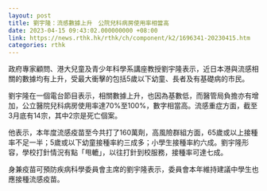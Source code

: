 ```yaml
---
layout: post
title: 劉宇隆：流感數據上升　公院兒科病房使用率相當高
date: 2023-04-15 09:43:02.000000000 +08:00
link: https://news.rthk.hk/rthk/ch/component/k2/1696341-20230415.htm
categories: rthk
---
```


政府專家顧問、港大兒童及青少年科學系講座教授劉宇隆表示，近日本港與流感相關的數據均有上升，受最大衝擊的包括5歲以下幼童、長者及有基礎病的市民。

劉宇隆在一個電台節目表示，相關數據上升，也因為基數低，而醫管局負擔亦有增加，公立醫院兒科病房使用率達70%至100%，數字相當高。流感重症方面，截至3月底有14宗，其中2宗是死亡個案。

他表示，本年度流感疫苗至今共打了160萬劑，高風險群組方面，65歲或以上接種率不足一半；5歲或以下幼童接種率約三成多；小學生接種率約六成。劉宇隆形容，學校打針情況有點「甩轆」，以往打針到校服務，接種率可達七成。

身兼疫苗可預防疾病科學委員會主席的劉宇隆表示，委員會本年維持建議中學生也應接種流感疫苗。
